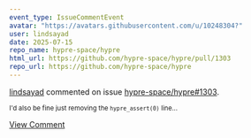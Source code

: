 ```yaml
---
event_type: IssueCommentEvent
avatar: "https://avatars.githubusercontent.com/u/10248304?"
user: lindsayad
date: 2025-07-15
repo_name: hypre-space/hypre
html_url: https://github.com/hypre-space/hypre/pull/1303
repo_url: https://github.com/hypre-space/hypre
---
```


<a href='https://github.com/lindsayad' target='_blank'>lindsayad</a> commented on issue <a href='https://github.com/hypre-space/hypre/pull/1303' target='_blank'>hypre-space/hypre#1303</a>.

<small>I'd also be fine just removing the `hypre_assert(0)` line...</small>

<a href='https://github.com/hypre-space/hypre/pull/1303' target='_blank'>View Comment</a>